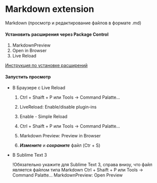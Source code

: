 # Markdown extension

Markdown (просмотр и редактирование файлов в формате .md)

#### Установить расширения через Package Control 

1. MarkdownPreview
2. Open in Browser
3. Live Reload

[Инструкция по установке расширений](./Installing_extensions.md)

#### Запустить просмотр

* В Браузере c Live Reload

	1. Ctrl + Shaift + P или Tools -> Command Palatte... 

	2. LiveReload: Enable/disable plugin-ins

	3. Enable - Simple Reload

	4. Ctrl + Shaift + P или Tools -> Command Palatte... 

	5. Markdown Preview: Preview in Browser

	6. ***Измените*** и ***сохраните*** файл (Ctr + S)

* В Sublime Text 3

	!Обязательно укажите для Sublime Text 3, справа внизу, что файл является файлом типа Markdown 
	Ctrl + Shaift + P или Tools -> Command Palatte... 
	MarkdownPreview: Open Preview